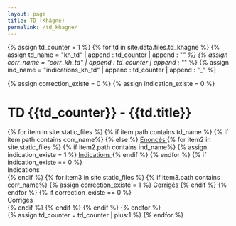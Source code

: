 ```yaml
---
layout: page
title: TD (Khâgne)
permalink: /td_khagne/
---
```


{% assign td_counter = 1 %}
{% for td in site.data.files.td_khagne %}
{% assign td_name = "kh_td" | append : td_counter | append : "_" %}
{% assign corr_name = "corr_kh_td" | append : td_counter | append : "_" %}
{% assign ind_name = "indications_kh_td" | append : td_counter | append : "_" %}

{% assign correction_existe = 0 %}
{% assign indication_existe = 0 %}
<div class="chapter">
	<h1 class="chapter-title">TD {{td_counter}} - {{td.title}}</h1> 
	<div class="link-container">
		<div class="cours-exo">
        {% for item in site.static_files %}
        {% if item.path contains td_name %}
            {% if item.path contains corr_name%}
            {% else %}
                <a href="{{item.path}}"> 
					<i class="ri-puzzle-fill"></i> 
                    <span>Enoncés</span>
                </a>
                {% for item2 in site.static_files %}
                    {% if item2.path contains ind_name%}
                        {% assign indication_existe = 1 %}
                        <a href="{{item2.path}}">
                            <i class="ri-lightbulb-flash-fill"></i>
                            <span>Indications</span>
                        </a>
                    {% endif %}
                {% endfor %}
                {% if indication_existe == 0 %}
                        <div class="link-placeholder"> 
                            <i class="ri-lightbulb-flash-fill"></i>
                            <span>Indications</span>
                        </div>
                {% endif %}
                {% for item3 in site.static_files %}
                    {% if item3.path contains corr_name%}
                        {% assign correction_existe = 1 %}
                        <a href="{{item3.path}}"> 
                            <i class="ri-file-fill"></i> 
                            <span>Corrigés</span>
                        </a>
                    {% endif %}
                {% endfor %}
                {% if correction_existe == 0 %}
                        <div class="link-placeholder"> 
                            <i class="ri-file-fill"></i> 
                            <span>Corrigés</span>
                        </div>
                {% endif %}
            {% endif %}
        {% endif %}
        {% endfor %}
        </div>
    </div>
</div>
{% assign td_counter = td_counter | plus:1 %}
{% endfor %}
